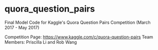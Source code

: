 # quora_question_pairs
Final Model Code for Kaggle's Quora Question Pairs Competition (March 2017 - May 2017)

Competition Page: https://www.kaggle.com/c/quora-question-pairs
Team Members: Priscilla Li and Rob Wang

